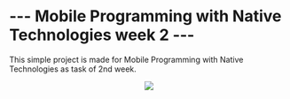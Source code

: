 # --- Mobile Programming with Native Technologies week 2 ---

This simple project is made for Mobile Programming with Native Technologies as task of 2nd week.

<p align="center">
  <img src="Screenshot_2024-01-27_04-03-11.png">
</p>
